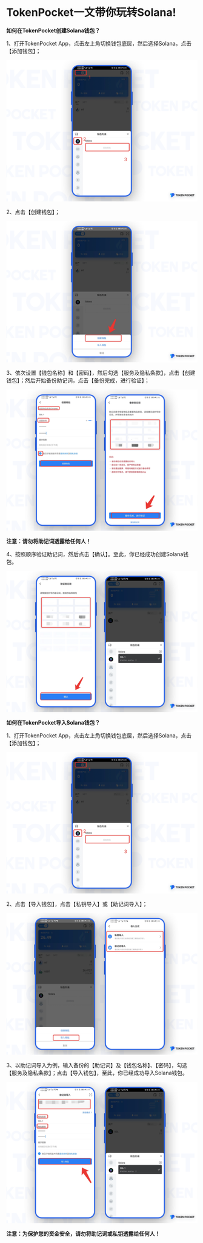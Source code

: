 # TokenPocket一文带你玩转Solana!

**如何在TokenPocket创建Solana钱包？**

1、打开TokenPocket App，点击左上角切换钱包底层，然后选择Solana，点击【添加钱包】；

![](../.gitbook/assets/1-kao-bei-7%20%284%29.png)

2、点击【创建钱包】；

![](../.gitbook/assets/1-kao-bei-8%20%283%29.png)

3、依次设置【钱包名称】和【密码】，然后勾选【服务及隐私条款】，点击【创建钱包】；然后开始备份助记词，点击【备份完成，进行验证】；

![](../.gitbook/assets/1-kao-bei-9%20%283%29.png)

**注意：请勿将助记词透露给任何人！**

4、按照顺序验证助记词，然后点击【确认】。至此，你已经成功创建Solana钱包。

![](../.gitbook/assets/1-kao-bei-10%20%283%29.png)

**如何在TokenPocket导入Solana钱包？**

1、打开TokenPocket App，点击左上角切换钱包底层，然后选择Solana，点击【添加钱包】；

![](../.gitbook/assets/1-kao-bei-11%20%281%29.png)

2、点击【导入钱包】，点击【私钥导入】或【助记词导入】；

![](../.gitbook/assets/1-kao-bei-12%20%281%29.png)

3、以助记词导入为例，输入备份的【助记词】及【钱包名称】、【密码】，勾选【服务及隐私条款】；点击【导入钱包】，至此，你已经成功导入Solana钱包。

![](../.gitbook/assets/1-kao-bei-13.png)

**注意：为保护您的资金安全，请勿将助记词或私钥透露给任何人！**

